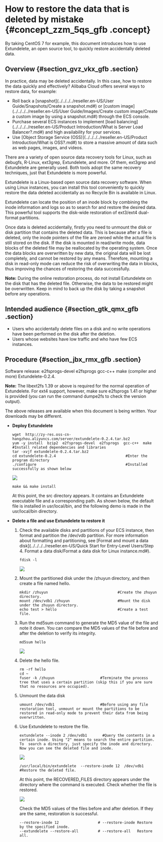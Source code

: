 # How to restore the data that is deleted by mistake {#concept_zzm_5qs_gfb .concept}

By taking CentOS 7 for example, this document introduces how to use Extundelete, an open source tool, to quickly restore accidentally deleted data.

## Overview {#section_gvz_vkx_gfb .section}

In practice, data may be deleted accidentally. In this case, how to restore the data quickly and effectively? Alibaba Cloud offers several ways to restore data, for example:

-   Roll back a [snapshot](../../../../reseller.en-US/User Guide/Snapshots/Create a snapshot.md#) or [custom image](../../../../reseller.en-US/User Guide/Images/Create custom image/Create a custom image by using a snapshot.md#) through the ECS console.
-   Purchase several ECS instances to implement [load balancing](../../../../reseller.en-US/Product Introduction/What is Server Load Balancer?.md#) and high availability for your services.
-   Use [Object Storage Service \(OSS\)](../../../../reseller.en-US/Product Introduction/What is OSS?.md#) to store a massive amount of data such as web pages, images, and videos.

There are a variety of open source data recovery tools for Linux, such as debugfs, R-Linux, ext3grep, Extundelete, and more. Of them, ext3grep and Extundelete are generally used. Both tools adopt the same recovery techniques, just that Extundelete is more powerful.

Extundelete is a Linux-based open source data recovery software. When using Linux instances, you can install this tool conveniently to quickly restore the data deleted accidentally as no Recycle Bin is available in Linux.

Extundelete can locate the position of an inode block by combining the inode information and logs so as to search for and restore the desired data. This powerful tool supports the disk-wide restoration of ext3/ext4 dual-format partitions.

Once data is deleted accidentally, firstly you need to unmount the disk or disk partition that contains the deleted data. This is because after a file is deleted, only the inode pointers of the file are zeroed while the actual file is still stored on the disk. If the disk is mounted in read/write mode, data blocks of the deleted file may be reallocated by the operating system. Once the data blocks are overwritten by new data, the original data will be lost completely, and cannot be restored by any means. Therefore, mounting a disk in read-only mode can reduce the risk of overwriting the data in blocks, thus improving the chances of restoring the data successfully.

**Note:** During the online restoration process, do not install Extundelete on the disk that has the deleted file. Otherwise, the data to be restored might be overwritten. Keep in mind to back up the disk by taking a snapshot before any operations.

## Intended audience {#section_gtk_qmx_gfb .section}

-   Users who accidentally delete files on a disk and no write operations have been performed on the disk after the deletion.
-   Users whose websites have low traffic and who have few ECS instances.

## Procedure {#section_jbx_rmx_gfb .section}

Software release: e2fsprogs-devel e2fsprogs gcc-c++ make \(compiler and more\) Extundelete-0.2.4.

**Note:** The libext2fs 1.39 or above is required for the normal operation of Extundelete. For ext4 support, however, make sure e2fsprogs 1.41 or higher is provided \(you can run the command dumpe2fs to check the version output\).

The above releases are available when this document is being written. Your downloads may be different.

-   **Deploy Extundelete**

    ```
    wget  http://zy-res.oss-cn-hangzhou.aliyuncs.com/server/extundelete-0.2.4.tar.bz2
    yum -y install  bzip2  e2fsprogs-devel  e2fsprogs  gcc-c++  make    #Install related dependencies and libraries
    tar -xvjf extundelete-0.2.4.tar.bz2
    cd extundelete-0.2.4                                #Enter the program directory
    ./configure                                         #Installed successfully as shown below
    ```

    ![](http://static-aliyun-doc.oss-cn-hangzhou.aliyuncs.com/assets/img/9801/154140567112896_en-US.png)

    ```
    make && make install
    ```

    At this point, the src directory appears. It contains an Extundelete executable file and a corresponding path. As shown below, the default file is installed in usr/local/bin, and the following demo is made in the usr/local/bin directory.

-   **Delete a file and use Extundelete to restore it**

    1.  Check the available disks and partitions of your ECS instance, then format and partition the /dev/vdb partition. For more information about formatting and partitioning, see [Format and mount a data disk](../../../../reseller.en-US/Quick Start for Entry-Level Users/Step 4. Format a data disk/Format a data disk for Linux instance.md#).

        ```
        fdisk -l
        ```

        ![](http://static-aliyun-doc.oss-cn-hangzhou.aliyuncs.com/assets/img/9801/154140567112898_en-US.png)

    2.  Mount the partitioned disk under the /zhuyun directory, and then create a file named hello.

        ```
        mkdir /zhuyun                                #Create the zhuyun directory.
        mount /dev/vdb1 /zhuyun                      #Mount the disk under the zhuyun directory.
        echo test > hello                            #Create a test file.
        ```

    3.  Run the md5sum command to generate the MD5 value of the file and note it down. You can compare the MD5 values of the file before and after the deletion to verify its integrity.

        ```
        md5sum hello
        ```

        ![](http://static-aliyun-doc.oss-cn-hangzhou.aliyuncs.com/assets/img/9801/154140567112899_en-US.png)

    4.  Delete the hello file.

        ```
        rm -rf hello
        cd ~
        fuser -k /zhuyun                     #Terminate the process tree that uses a certain partition (skip this if you are sure that no resources are occupied).
        ```

    5.  Unmount the data disk

        ```
        umount /dev/vdb1                     #Before using any file restoration tool, unmount or mount the partitions to be restored in read-only mode to prevent their data from being overwritten.
        ```

    6.  Use Extundelete to restore the file.

        ```
        extundelete --inode 2 /dev/vdb1       #Query the contents in a certain inode. Using "2" means to search the entire partition. To  search a directory, just specify the inode and directory. Now you can see the deleted file and inode.
        ```

        ![](http://static-aliyun-doc.oss-cn-hangzhou.aliyuncs.com/assets/img/9801/154140567112900_en-US.png)

        ```
        /usr/local/bin/extundelete  --restore-inode 12  /dev/vdb1    #Restore the deleted file.
        ```

        At this point, the RECOVERED\_FILES directory appears under the directory where the command is executed. Check whether the file is restored.

        ![](http://static-aliyun-doc.oss-cn-hangzhou.aliyuncs.com/assets/img/9801/154140567112901_en-US.png)

        Check the MD5 values of the files before and after deletion. If they are the same, restoration is successful.

        ```
        --restore-inode 12                  # --restore-inode Restore by the specified inode.
        --extundelete --restore-all         # --restore-all   Restore all.
        ```


